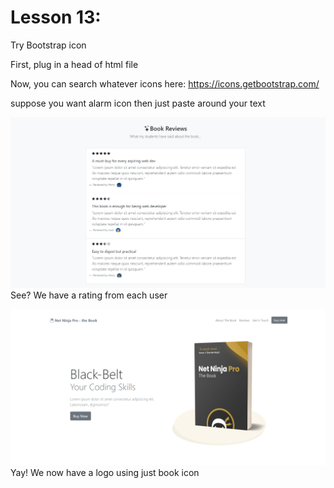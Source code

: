 # Lesson 13:

Try Bootstrap icon 

First, plug **<link rel="stylesheet" href="https://cdn.jsdelivr.net/npm/bootstrap-icons@1.7.2/font/bootstrap-icons.css">** in a head of html file

Now, you can search whatever icons here: https://icons.getbootstrap.com/

suppose you want alarm icon then just paste **<i class="bi bi-alarm"></i>** around your text

![](https://github.com/wallik2/bootstrap-5-tutorial/blob/lesson-13/readmepic/2564-12-23%2013_16_46-Net%20Ninja%20Pro%20-%20the%20Book.png?raw=true)
See? We have a rating from each user

![](https://github.com/wallik2/bootstrap-5-tutorial/blob/lesson-13/readmepic/2564-12-23%2015_00_38-Net%20Ninja%20Pro%20-%20the%20Book.png?raw=true)
Yay! We now have a logo using just book icon
